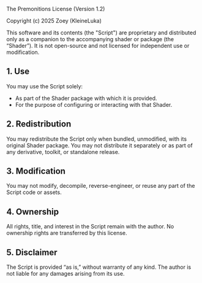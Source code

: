 The Premonitions License (Version 1.2)

Copyright (c) 2025 Zoey (KleineLuka)

This software and its contents (the "Script") are proprietary and distributed only as a companion to the accompanying shader or package (the “Shader”). It is not open-source and not licensed for independent use or modification.

## 1. Use

You may use the Script solely:
- As part of the Shader package with which it is provided.
- For the purpose of configuring or interacting with that Shader.

## 2. Redistribution

You may redistribute the Script only when bundled, unmodified, with its original Shader package. You may not distribute it separately or as part of any derivative, toolkit, or standalone release.

## 3. Modification

You may not modify, decompile, reverse-engineer, or reuse any part of the Script code or assets.

## 4. Ownership

All rights, title, and interest in the Script remain with the author. No ownership rights are transferred by this license.

## 5. Disclaimer

The Script is provided “as is,” without warranty of any kind. The author is not liable for any damages arising from its use.